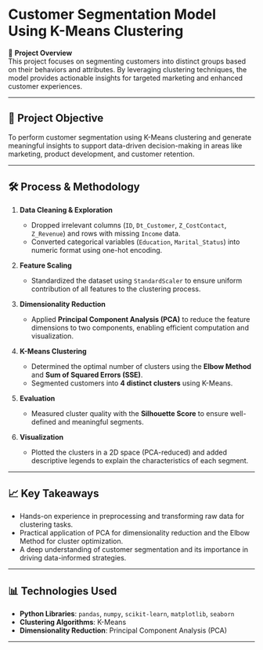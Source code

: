 # Customer Segmentation Model Using K-Means Clustering

🚀 **Project Overview**  
This project focuses on segmenting customers into distinct groups based on their behaviors and attributes. By leveraging clustering techniques, the model provides actionable insights for targeted marketing and enhanced customer experiences.

---

## 🎯 **Project Objective**
To perform customer segmentation using K-Means clustering and generate meaningful insights to support data-driven decision-making in areas like marketing, product development, and customer retention.

---

## 🛠️ **Process & Methodology**

1. **Data Cleaning & Exploration**  
   - Dropped irrelevant columns (`ID`, `Dt_Customer`, `Z_CostContact`, `Z_Revenue`) and rows with missing `Income` data.  
   - Converted categorical variables (`Education`, `Marital_Status`) into numeric format using one-hot encoding.

2. **Feature Scaling**  
   - Standardized the dataset using `StandardScaler` to ensure uniform contribution of all features to the clustering process.

3. **Dimensionality Reduction**  
   - Applied **Principal Component Analysis (PCA)** to reduce the feature dimensions to two components, enabling efficient computation and visualization.

4. **K-Means Clustering**  
   - Determined the optimal number of clusters using the **Elbow Method** and **Sum of Squared Errors (SSE)**.  
   - Segmented customers into **4 distinct clusters** using K-Means.

5. **Evaluation**  
   - Measured cluster quality with the **Silhouette Score** to ensure well-defined and meaningful segments.

6. **Visualization**  
   - Plotted the clusters in a 2D space (PCA-reduced) and added descriptive legends to explain the characteristics of each segment.

---

## 📈 **Key Takeaways**
- Hands-on experience in preprocessing and transforming raw data for clustering tasks.  
- Practical application of PCA for dimensionality reduction and the Elbow Method for cluster optimization.  
- A deep understanding of customer segmentation and its importance in driving data-informed strategies.

---

## 📊 **Technologies Used**
- **Python Libraries**: `pandas`, `numpy`, `scikit-learn`, `matplotlib`, `seaborn`  
- **Clustering Algorithms**: K-Means  
- **Dimensionality Reduction**: Principal Component Analysis (PCA)

---
